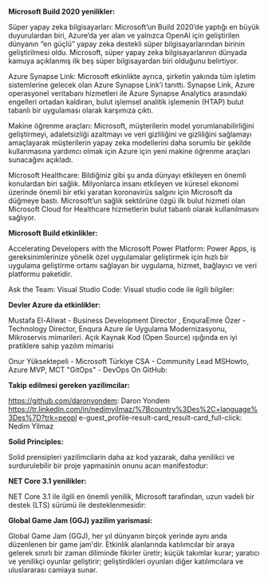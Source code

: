 **Microsoft Build 2020 yenilikler:**

Süper yapay zeka bilgisayarları:
Microsoft’un Build 2020’de yaptığı en büyük duyurulardan biri, Azure’da yer alan ve yalnızca OpenAI 
için geliştirilen dünyanın “en güçlü” yapay zeka destekli süper bilgisayarlarından birinin geliştirilmesi oldu. 
Microsoft, süper yapay zeka bilgisayarlarının dünyada kamuya açıklanmış ilk beş süper bilgisayardan biri olduğunu belirtiyor.

Azure Synapse Link:
Microsoft etkinlikte ayrıca, şirketin yakında tüm işletim sistemlerine gelecek 
olan Azure Synapse Link’i tanıttı. Synapse Link, Azure operasyonel veritabanı hizmetleri ile Azure Synapse 
Analytics arasındaki engelleri ortadan kaldıran, bulut işlemsel analitik işlemenin (HTAP) bulut tabanlı 
bir uygulaması olarak karşımıza çıktı.

Makine öğrenme araçları:
Microsoft, müşterilerin model yorumlanabilirliğini geliştirmeyi, adaletsizliği azaltmayı ve veri gizliliğini ve 
gizliliğini sağlamayı amaçlayarak müşterilerin yapay zeka modellerini daha sorumlu bir şekilde kullanmasına yardımcı 
olmak için Azure için yeni makine öğrenme araçları sunacağını açıkladı.

Microsoft Healthcare:
Bildiğiniz gibi şu anda dünyayı etkileyen en önemli konulardan biri sağlık. 
Milyonlarca insanı etkileyen ve küresel ekonomi üzerinde önemli bir etki yaratan
koronavirüs salgını için Microsoft da düğmeye bastı.
Microsoft’un sağlık sektörüne özgü ilk bulut hizmeti olan Microsoft Cloud for Healthcare 
hizmetlerin bulut tabanlı olarak kullanılmasını sağlıyor.

**Microsoft Build etkinlikler:**

Accelerating Developers with the Microsoft Power Platform:
Power Apps, iş gereksinimlerinize yönelik özel uygulamalar geliştirmek için hızlı bir uygulama
geliştirme ortamı sağlayan bir uygulama, hizmet, bağlayıcı ve veri platformu paketidir.

Ask the Team: Visual Studio Code:
Visual studio code ile ilgili bilgiler:

**Devler Azure da etkinlikler:**

Mustafa El-Aliwat - Business Development Director , EnquraEmre Özer - Technology Director,
Enqura Azure ile Uygulama Modernizasyonu, Mikroservis mimarileri. 
Açık Kaynak Kod (Open Source)
ışığında en iyi pratiklere sahip yazılım mimarisi

Onur Yüksektepeli - Microsoft Türkiye CSA - Community Lead MSHowto, Azure MVP, MCT
"GitOps" - DevOps On GitHub:

**Takip edilmesi gereken yazilimcilar:**

https://github.com/daronyondem: Daron Yondem
https://tr.linkedin.com/in/nedimyilmaz/%7Bcountry%3Des%2C+language%3Des%7D?trk=peopl
e-guest_profile-result-card_result-card_full-click: Nedim Yilmaz

**Solid Principles:**

Solid prensipleri yazilimcilarin daha az kod yazarak, daha yenilikci ve
surdurulebilir bir proje yapmasinin onunu acan manifestodur:

**NET Core 3.1 yenilikler:**

NET Core 3.1 ile ilgili en önemli yenilik, Microsoft tarafindan, uzun vadeli bir destek (LTS) sürümü
ile desteklenmesidir:

**Global Game Jam (GGJ) yazilim yarismasi:**

Global Game Jam (GGJ), her yıl dünyanın birçok yerinde aynı anda düzenlenen bir game jam'dir.
Etkinlik alanlarında katılımcılar bir araya gelerek sınırlı bir zaman diliminde fikirler üretir; 
küçük takımlar kurar; yaratıcı ve yenilikçi oyunlar geliştirir; geliştirdikleri oyunları 
diğer katılımcılara ve uluslararası camiaya sunar. 
